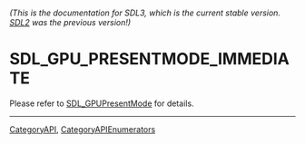 ###### (This is the documentation for SDL3, which is the current stable version. [SDL2](https://wiki.libsdl.org/SDL2/) was the previous version!)
# SDL_GPU_PRESENTMODE_IMMEDIATE

Please refer to [SDL_GPUPresentMode](SDL_GPUPresentMode) for details.

----
[CategoryAPI](CategoryAPI), [CategoryAPIEnumerators](CategoryAPIEnumerators)

